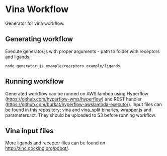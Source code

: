 # Vina Workflow
Generator for vina workflow.

## Generating workflow

Execute generator.js with proper arguments - path to folder with receptors and ligands.

```
node generator.js example/receptors example/ligands
```

## Running workflow
Generated workflow can be runned on AWS lambda using Hyperflow (https://github.com/hyperflow-wms/hyperflow) and REST handler (https://github.com/burkat/hyperflow-awslambda-executor).
Input files can be found in this repository; vina and vina_split binaries, wrapper.js and parameters.txt. They should be uploaded to S3 before running workflow.

## Vina input files
More ligands and receptor files can be found on http://zinc.docking.org/pdbqt/.
